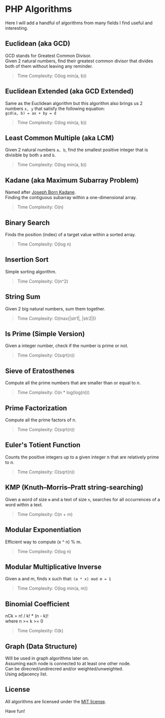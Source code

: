 # PHP Algorithms

Here I will add a handful of algorithms from many fields I find useful and interesting.

## Euclidean (aka GCD)

GCD stands for Greatest Common Divisor.  
Given 2 natural numbers, find their greatest common divisor that divides both of them without leaving any reminder.  
> Time Complexity: O(log min(a, b))

## Euclidean Extended (aka GCD Extended)

Same as the Euclidean algorithm but this algorithm also brings us 2 numbers `x, y` that satisfy the following equation:  
`gcd(a, b) = ax + by = d`  
> Time Complexity: O(log min(a, b))

## Least Common Multiple (aka LCM)

Given 2 natural numbers `a, b`, find the smallest positive integer that is divisible by both `a` and `b`.  
> Time Complexity: O(log min(a, b))

## Kadane (aka Maximum Subarray Problem)

Named after [Joseph Born Kadane](https://en.wikipedia.org/wiki/Joseph_Born_Kadane).  
Finding the contiguous subarray within a one-dimensional array.
> Time Complexity: O(n)

## Binary Search

Finds the position (index) of a target value within a sorted array.  
> Time Complexity: O(log n)

## Insertion Sort

Simple sorting algorithm.  
> Time Complexity: O(n^2)

## String Sum

Given 2 big natural numbers, sum them together.  
> Time Complexity: O(max(|str1|, |str2|))

## Is Prime (Simple Version)

Given a integer number, check if the number is prime or not.  
> Time Complexity: O(sqrt(n))

## Sieve of Eratosthenes

Compute all the prime numbers that are smaller than or equal to n.  
> Time Complexity: O(n * log(log(n)))

## Prime Factorization

Compute all the prime factors of n.  
> Time Complexity: O(sqrt(n))

## Euler's Totient Function

Counts the positive integers up to a given integer n that are relatively prime to n.  
> Time Complexity: O(sqrt(n))

## KMP (Knuth–Morris–Pratt string-searching)

Given a word of size `m` and a text of size `n`, searches for all occurrences of a word within a text.  
> Time Complexity: O(n + m)

## Modular Exponentiation

Efficient way to compute (x ^ n) % m.  
> Time Complexity: O(log n)

## Modular Multiplicative Inverse

Given a and m, finds x such that: `(a * x) mod m = 1`
> Time Complexity: O(log min(a, m))

## Binomial Coefficient

nCk = n! / k! * (n - k)!  
where n >= k >= 0
> Time Complexity: O(k)

## Graph (Data Structure)

Will be used in graph algorithms later on.  
Assuming each node is connected to at least one other node.  
Can be direcred/undirecred and/or weighted/unweighted.  
Using adjacency list.

## License

All algorithms are licensed under the [MIT license](https://opensource.org/licenses/MIT).


Have fun!
